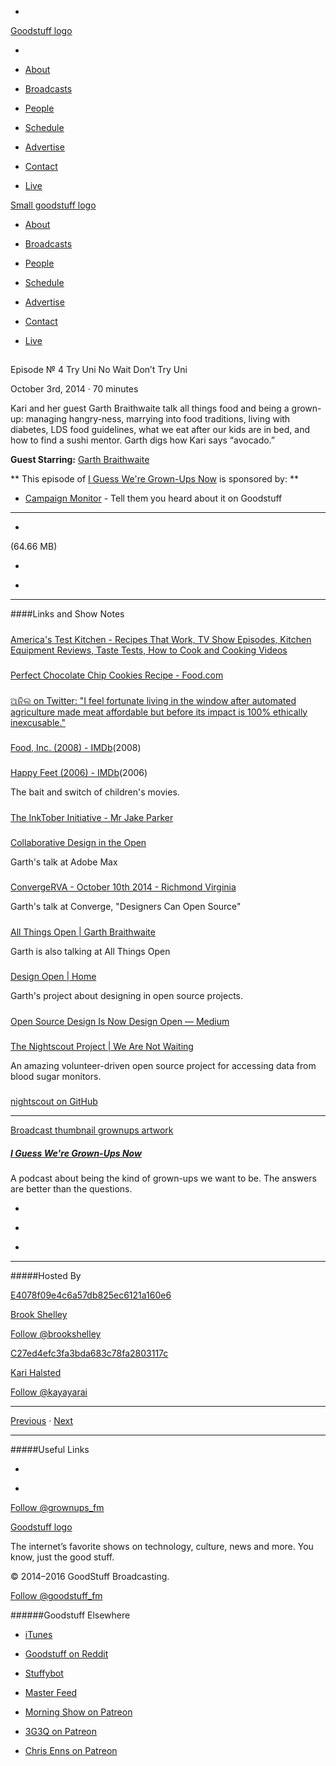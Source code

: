 

-
[Goodstuff logo](http://www.goodstuff.fm/)[](/assets/goodstuff_logo-17c1fe6f378352de5d7345f76152130b.svg)

-


-  [About](/about)

-  [Broadcasts](/broadcasts)

-  [People](/people)

-  [Schedule](/schedule)

-  [Advertise](/advertise)

-  [Contact](/contact)

-  [Live](/live)


[Small goodstuff logo](http://www.goodstuff.fm/)[](/assets/small_goodstuff_logo-bf032e72b9ec41494f4d90905f1ad619.svg)


-  [About](/about)

-  [Broadcasts](/broadcasts)

-  [People](/people)

-  [Schedule](/schedule)

-  [Advertise](/advertise)

-  [Contact](/contact)

-  [Live](/live)


##
Episode № 4
Try Uni No Wait Don’t Try Uni


October 3rd, 2014
·
70
minutes


Kari and her guest Garth Braithwaite talk all things food and being a grown-up: managing hangry-ness, marrying into food traditions, living with diabetes, LDS food guidelines, what we eat after our kids are in bed, and how to find a sushi mentor. Garth digs how Kari says “avocado.”


**Guest Starring:**
[Garth Braithwaite](/people/garthdb)


**
This episode of
[I Guess We're Grown-Ups Now](/grownups)
is sponsored by:
**


-  [Campaign Monitor](http://www.campaignmonitor.com/) - Tell them you heard about it on Goodstuff


------------------------------


-
[](http://podcasts-1.feedpress.co/10589/grownups-4.mp3)(64.66 MB)

-
[](http://twitter.com/intent/tweet?text=I%20Guess%20We're%20Grown-Ups%20Now%20%E2%84%96%204%20on%20@goodstuff_fm%20-%20http://goodstuff.fm/grownups/4)

-
[](http://www.facebook.com/sharer/sharer.php?u=http://goodstuff.fm/grownups/4)


------------------------------


####Links and Show Notes

#####
[America's Test Kitchen - Recipes That Work, TV Show Episodes, Kitchen Equipment Reviews, Taste Tests, How to Cook and Cooking Videos](http://www.americastestkitchen.com/)


#####
[Perfect Chocolate Chip Cookies Recipe - Food.com](http://www.food.com/recipe/perfect-chocolate-chip-cookies-americas-test-kitchen-387119)


#####
[ଅନିଲ on Twitter: "I feel fortunate living in the window after automated agriculture made meat affordable but before its impact is 100% ethically inexcusable."](https://twitter.com/anildash/status/489118151112921089)


#####
[Food, Inc. (2008) - IMDb](http://www.imdb.com/title/tt1286537/)(2008)


#####
[Happy Feet (2006) - IMDb](http://www.imdb.com/title/tt0366548/)(2006)


The bait and switch of children's movies.


#####
[The InkTober Initiative - Mr Jake Parker](http://mrjakeparker.com/inktober)


#####
[Collaborative Design in the Open](https://www.adobe-max.com/connect/sessionDetail.ww?SESSION_ID=2708)


Garth's talk at Adobe Max


#####
[ConvergeRVA - October 10th 2014 - Richmond Virginia](http://convergerva.com/speakers.php#garth-braithwaite)


Garth's talk at Converge, "Designers Can Open Source"


#####
[All Things Open | Garth Braithwaite](http://allthingsopen.org/speakers/garth-braithwaite/)


Garth is also talking at All Things Open


#####
[Design Open | Home](http://designopen.org/)


Garth's project about designing in open source projects.


#####
[Open Source Design Is Now Design Open — Medium](https://medium.com/@garthdb/open-source-design-is-now-design-open-e7005d577f6b)


#####
[The Nightscout Project | We Are Not Waiting](http://www.nightscout.info/)


An amazing volunteer-driven open source project for accessing data from blood sugar monitors.


#####
[nightscout on GitHub](https://github.com/nightscout)


------------------------------


[Broadcast thumbnail grownups artwork](/grownups)[](https://goodstuffs3.s3.amazonaws.com/uploads/broadcast/image/30/broadcast_thumbnail_grownups_artwork.png)

##### [I Guess We're Grown-Ups Now](/grownups)


A podcast about being the kind of grown-ups we want to be. The answers are better than the questions.

-
[](https://itunes.apple.com/us/podcast/i-guess-were-grown-ups-now/id920093038?mt=2)

-
[](http://feeds.goodstuff.fm/grownups)

-
[](mailto:kayayarai+grownups@gmail.com?cc=sponsorship%40goodstuff.fm&subject=%5BGoodStuff%20FM%5D%20Sponsorship%20Inquiry%20for%20I%20Guess%20We%27re%20Grown-Ups%20Now)


------------------------------


#####Hosted By


[E4078f09e4c6a57db825ec6121a160e6](/people/brook-shelley)[](http://gravatar.com/avatar/e4078f09e4c6a57db825ec6121a160e6.png?s=300&r=pg)

[Brook Shelley](/people/brook-shelley)


[Follow @brookshelley](https://twitter.com/brookshelley)


[C27ed4efc3fa3bda683c78fa2803117c](/people/kari-halsted)[](http://gravatar.com/avatar/c27ed4efc3fa3bda683c78fa2803117c.png?s=300&r=pg)

[Kari Halsted](/people/kari-halsted)


[Follow @kayayarai](https://twitter.com/kayayarai)


------------------------------


[Previous](/grownups/3)
·
[Next](/grownups/5)


------------------------------


#####Useful Links

-
[](mailto:kayayarai+grownups@gmail.com?subject=%5BGoodstuff%20FM%5D%20Feedback%20for%20I%20Guess%20We%27re%20Grown-Ups%20Now)

-
[Follow @grownups_fm](https://twitter.com/grownups_fm)


[Goodstuff logo](http://www.goodstuff.fm/)[](/assets/goodstuff_logo-17c1fe6f378352de5d7345f76152130b.svg)


The internet’s favorite shows on technology, culture, news and more. You know, just the good stuff.


© 2014–2016 GoodStuff Broadcasting.

[Follow @goodstuff_fm](https://twitter.com/goodstufffm)


######Goodstuff Elsewhere

-  [iTunes](https://itunes.apple.com/us/artist/goodstuff-fm/id843385597?mt=2)

-  [Goodstuff on Reddit](https://www.reddit.com/r/Goodstuff_fm/)

-  [Stuffybot](http://stuffybot.goodstuff.fm)

-  [Master Feed](/master/feed)

-  [Morning Show on Patreon](https://www.patreon.com/morningshow)

-  [3G3Q on Patreon](https://www.patreon.com/3g3q)

-  [Chris Enns on Patreon](https://www.patreon.com/ichris)
